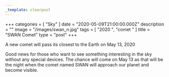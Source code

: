 ```yaml
---
_template: clearpost
---
```



+++
categories = [ "Sky" ]
date = "2020-05-09T21:00:00.000Z"
description = ""
image = "/images/swan_n.jpg"
tags = [ "2020 ", "comet " ]
title = "SWAN Comet"
type = "post"
+++


A new comet will pass its closest to the Earth on May 13, 2020   
  
Good news for those who want to see something interesting in the sky without any special devices. The chance will come on May 13 as that will be the night when the comet named SWAN will approach our planet and become visible.
